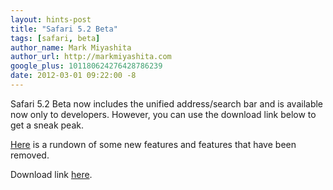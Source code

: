 ```yaml
---
layout: hints-post
title: "Safari 5.2 Beta"
tags: [safari, beta]
author_name: Mark Miyashita
author_url: http://markmiyashita.com
google_plus: 101180624276428786239
date: 2012-03-01 09:22:00 -8
---
```


Safari 5.2 Beta now includes the unified address/search bar and is available now only to developers. However, you can use the download link below to get a sneak peak.

<a href="{{site.url}}/safari-5-2-new-features/">Here</a> is a rundown of some new features and features that have been removed.

Download link <a href="http://tinyurl.com/6md4g2t">here</a>.